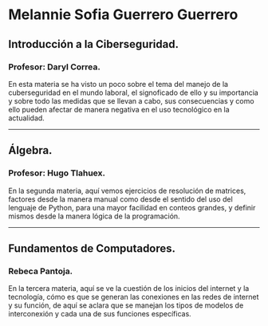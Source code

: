 # Melannie Sofia Guerrero Guerrero

## Introducción a la Ciberseguridad.
### Profesor: Daryl Correa.

En esta materia se ha visto un poco sobre el tema del manejo de la cuberseguridad en el mundo laboral, el signoficado de ello y su importancia y sobre todo las medidas que se llevan a cabo, sus consecuencias y como ello pueden afectar de manera negativa en el uso tecnológico en la actualidad.

---

## Álgebra.
### Profesor: Hugo Tlahuex.

En la segunda materia, aquí vemos ejercicios de resolución de matrices, factores desde la manera manual como desde el sentido del uso del lenguaje de Python, para una mayor facilidad en conteos grandes, y definir mismos desde la manera lógica de la programación.

---

## Fundamentos de Computadores.
### Rebeca Pantoja.

En la tercera materia, aquí se ve la cuestión de los inicios del internet y la tecnología, cómo es que se generan las conexiones en las redes de internet y su función, de aquí se aclara que se manejan los tipos de modelos de interconexión y cada una de sus funciones específicas.

